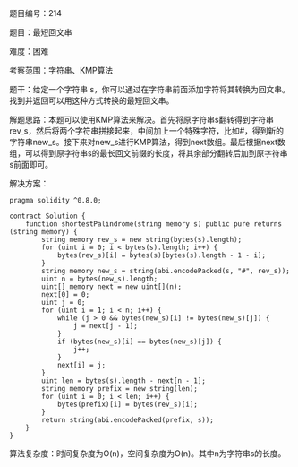 题目编号：214

题目：最短回文串

难度：困难

考察范围：字符串、KMP算法

题干：给定一个字符串 s，你可以通过在字符串前面添加字符将其转换为回文串。找到并返回可以用这种方式转换的最短回文串。

解题思路：本题可以使用KMP算法来解决。首先将原字符串s翻转得到字符串rev_s，然后将两个字符串拼接起来，中间加上一个特殊字符，比如#，得到新的字符串new_s。接下来对new_s进行KMP算法，得到next数组。最后根据next数组，可以得到原字符串s的最长回文前缀的长度，将其余部分翻转后加到原字符串s前面即可。

解决方案：

```solidity
pragma solidity ^0.8.0;

contract Solution {
    function shortestPalindrome(string memory s) public pure returns (string memory) {
        string memory rev_s = new string(bytes(s).length);
        for (uint i = 0; i < bytes(s).length; i++) {
            bytes(rev_s)[i] = bytes(s)[bytes(s).length - 1 - i];
        }
        string memory new_s = string(abi.encodePacked(s, "#", rev_s));
        uint n = bytes(new_s).length;
        uint[] memory next = new uint[](n);
        next[0] = 0;
        uint j = 0;
        for (uint i = 1; i < n; i++) {
            while (j > 0 && bytes(new_s)[i] != bytes(new_s)[j]) {
                j = next[j - 1];
            }
            if (bytes(new_s)[i] == bytes(new_s)[j]) {
                j++;
            }
            next[i] = j;
        }
        uint len = bytes(s).length - next[n - 1];
        string memory prefix = new string(len);
        for (uint i = 0; i < len; i++) {
            bytes(prefix)[i] = bytes(rev_s)[i];
        }
        return string(abi.encodePacked(prefix, s));
    }
}
```

算法复杂度：时间复杂度为O(n)，空间复杂度为O(n)。其中n为字符串s的长度。